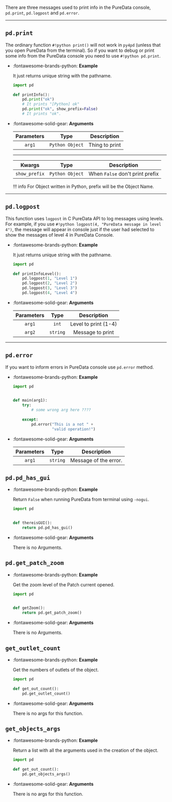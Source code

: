 There are three messages used to print info in the PureData console, `pd.print`, `pd.logpost` and `pd.error`.

------------------
## `pd.print`

The ordinary function `#!python print()` will not work in `py4pd` (unless that you open PureData from the terminal). So if you want to debug or print some info from the PureData console you need to use `#!python pd.print`. 



<div class="grid cards" markdown>

-   :fontawesome-brands-python: __Example__

    It just returns unique string with the pathname.
    
    ``` py
    import pd
	    
    def printInfo():
        pd.print("ok") 
        # It prints "[Python] ok"
        pd.print("ok", show_prefix=False) 
        # It prints "ok".

    ```

-   :fontawesome-solid-gear: __Arguments__

    | Parameters     | Type | Description                   | 
    | :-----------: | :----: | :------------------------------: |
    | `arg1`   | `Python Object` | Thing to print |

    ---
    | Kwargs | Type | Description                   | 
    | :-----------: | :----: | :------------------------------: |
    | `show_prefix`   | `Python Object` | When `False` don't print prefix |

    !!! info
        For Object written in Python, prefix will be the Object Name.
    
</div>

------------------
## `pd.logpost`

This function uses `logpost` in C PureData API to log messages using levels. For example, if you use `#!python logpost(4, "PureData message in level 4")`, the message will appear in console just if the user had selected to show the messages of level 4 in PureData Console.

<div class="grid cards" markdown>

-   :fontawesome-brands-python: __Example__

    It just returns unique string with the pathname.
    
    ``` py
    import pd
	    
    def printInfoLevel():
        pd.logpost(1, "Level 1") 
        pd.logpost(2, "Level 2") 
        pd.logpost(3, "Level 3") 
        pd.logpost(4, "Level 4") 

    ```

-   :fontawesome-solid-gear: __Arguments__

    | Parameters     | Type | Description                   | 
    | :-----------: | :----: | :------------------------------: |
    | `arg1`   | `int` | Level to print (1-4) |
    | `arg2`   | `string` | Message to print |

</div>

---

## `pd.error`

If you want to inform errors in PureData console use `pd.error` method. 

<div class="grid cards" markdown>

-   :fontawesome-brands-python: __Example__
    
    ``` py
    import pd
	    

    def main(arg1):
        try:
            # some wrong arg here ????
        
        except:
            pd.error("This is a not " +
                     "valid operation!")

    ```

-   :fontawesome-solid-gear: __Arguments__

    | Parameters     | Type | Description                   | 
    | :-----------: | :----: | :------------------------------: |
    | `arg1`   | `string` | Message of the error. |

</div>

## `pd.pd_has_gui`

<div class="grid cards" markdown>

-   :fontawesome-brands-python: __Example__

    Return `False` when running PureData from terminal using `-nogui`.

    ``` py
    import pd
	    

    def thereisGUI():
        return pd.pd_has_gui()

    ```

-   :fontawesome-solid-gear: __Arguments__

    There is no Arguments.

</div>


## `pd.get_patch_zoom`

<div class="grid cards" markdown>

-   :fontawesome-brands-python: __Example__

    Get the zoom level of the Patch current opened.

    ``` py
    import pd
	    

    def getZoom():
        return pd.get_patch_zoom()

    ```

-   :fontawesome-solid-gear: __Arguments__

    There is no Arguments.

</div>

## `get_outlet_count`


<div class="grid cards" markdown>

-   :fontawesome-brands-python: __Example__

    Get the numbers of outlets of the object.
    
    ``` python
    import pd
	    
    def get_out_count():
        pd.get_outlet_count()

    ```

-   :fontawesome-solid-gear: __Arguments__

    There is no args for this function.

</div>

## `get_objects_args`

<div class="grid cards" markdown>

-   :fontawesome-brands-python: __Example__

    Return a list with all the arguments used in the creation of the object.
    
    ``` python
    import pd
	    
    def get_out_count():
        pd.get_objects_args()

    ```

-   :fontawesome-solid-gear: __Arguments__

    There is no args for this function.

</div>

